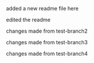 added a new readme file here

edited the readme

changes made from test-branch2

changes made from test-branch3

changes made from test-branch4
